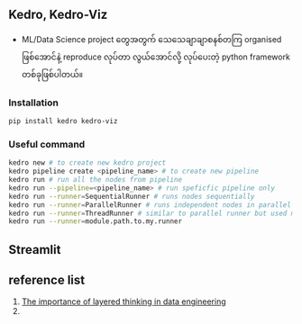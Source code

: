 Kedro, Kedro-Viz
----
- ML/Data Science project တွေအတွက် သေသေချာချာစနစ်တကြ organised ဖြစ်အောင်နဲ့ reproduce လုပ်တာ လွယ်အောင်လို့ လုပ်ပေးတဲ့ python framework တစ်ခုဖြစ်ပါတယ်။

### Installation

```bash
pip install kedro kedro-viz
```

### Useful command

```bash
kedro new # to create new kedro project
kedro pipeline create <pipeline_name> # to create new pipeline 
kedro run # run all the nodes from pipeline
kedro run --pipeline=<pipeline_name> # run speficfic pipeline only
kedro run --runner=SequentialRunner # runs nodes sequentially
kedro run --runner=ParallelRunner # runs independent nodes in parallel via multiprocessing
kedro run --runner=ThreadRunner # similar to parallel runner but used multithreading instead of multiprocessing especailly for Spark and Dask
kedro run --runner=module.path.to.my.runner 

```

Streamlit
-----


reference list
---
1. [The importance of layered thinking in data engineering](https://towardsdatascience.com/the-importance-of-layered-thinking-in-data-engineering-a09f685edc71)
2. 